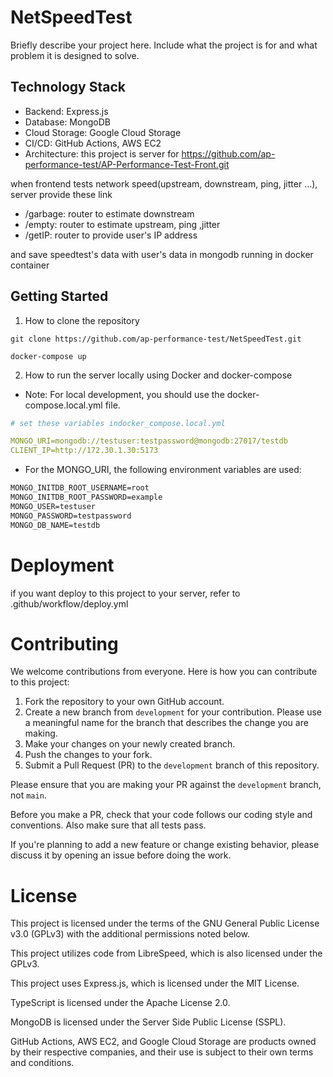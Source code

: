 # NetSpeedTest

Briefly describe your project here. Include what the project is for and what problem it is designed to solve.

## Technology Stack

- Backend: Express.js
- Database: MongoDB
- Cloud Storage: Google Cloud Storage
- CI/CD: GitHub Actions, AWS EC2
- Architecture: this project is server for https://github.com/ap-performance-test/AP-Performance-Test-Front.git

when frontend tests network speed(upstream, downstream, ping, jitter ...), server provide these link

- /garbage: router to estimate downstream
- /empty: router to estimate upstream, ping ,jitter
- /getIP: router to provide user's IP address

and save speedtest's data with user's data in mongodb running in docker container

## Getting Started

1. How to clone the repository

```
git clone https://github.com/ap-performance-test/NetSpeedTest.git

docker-compose up
```

2. How to run the server locally using Docker and docker-compose

- Note: For local development, you should use the docker-compose.local.yml file.

```yml
# set these variables indocker_compose.local.yml

MONGO_URI=mongodb://testuser:testpassword@mongodb:27017/testdb
CLIENT_IP=http://172.30.1.30:5173
```

- For the MONGO_URI, the following environment variables are used:

```dockerfile
MONGO_INITDB_ROOT_USERNAME=root
MONGO_INITDB_ROOT_PASSWORD=example
MONGO_USER=testuser
MONGO_PASSWORD=testpassword
MONGO_DB_NAME=testdb
```

# Deployment

if you want deploy to this project to your server, refer to .github/workflow/deploy.yml

# Contributing

We welcome contributions from everyone. Here is how you can contribute to this project:

1. Fork the repository to your own GitHub account.
2. Create a new branch from `development` for your contribution. Please use a meaningful name for the branch that describes the change you are making.
3. Make your changes on your newly created branch.
4. Push the changes to your fork.
5. Submit a Pull Request (PR) to the `development` branch of this repository.

Please ensure that you are making your PR against the `development` branch, not `main`.

Before you make a PR, check that your code follows our coding style and conventions. Also make sure that all tests pass.

If you're planning to add a new feature or change existing behavior, please discuss it by opening an issue before doing the work.

# License

This project is licensed under the terms of the GNU General Public License v3.0 (GPLv3) with the additional permissions noted below.

This project utilizes code from LibreSpeed, which is also licensed under the GPLv3.

This project uses Express.js, which is licensed under the MIT License.

TypeScript is licensed under the Apache License 2.0.

MongoDB is licensed under the Server Side Public License (SSPL).

GitHub Actions, AWS EC2, and Google Cloud Storage are products owned by their respective companies, and their use is subject to their own terms and conditions.
